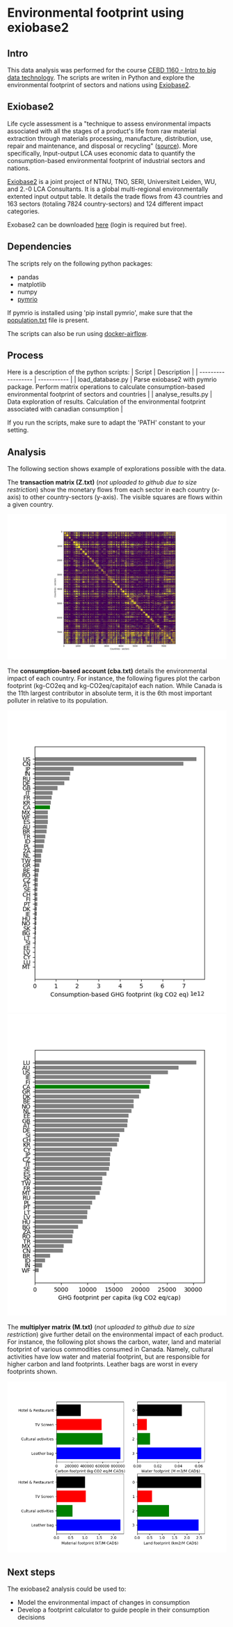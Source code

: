 # Environmental footprint using exiobase2
## Intro
This data analysis was performed for the course 
[CEBD 1160 - Intro to big data technology](https://www.concordia.ca/cce/courses/details.html?subject=CEBD&catalog_number=1160). The scripts are writen in Python and explore the environmental footprint of sectors and nations using [Exiobase2](https://www.exiobase.eu/index.php/data-download/exiobase2-year-2007-full-data-set).

## Exiobase2
Life cycle assessment is a "technique to assess environmental impacts associated with all the stages of a product's 
life from raw material extraction through materials processing, manufacture, distribution, use, repair and maintenance,
 and disposal or recycling" ([source](https://en.wikipedia.org/wiki/Life-cycle_assessment)). More specifically, Input-output LCA uses economic data to quantify the consumption-based environmental footprint of industrial sectors and nations.  

[Exiobase2](https://www.exiobase.eu/index.php/data-download/exiobase2-year-2007-full-data-set) is a joint project of NTNU, TNO, SERI, Universiteit Leiden, WU, and 2.-0 LCA Consultants. It is a global multi-regional environmentally extented input output table. It details the trade flows from 43 countries and 163 sectors (totaling 7824 country-sectors) and 124 different impact categories.

Exobase2 can be downloaded [here](https://www.exiobase.eu/index.php/data-download/exiobase2-year-2007-full-data-set) (login is required but free).

## Dependencies

The scripts rely on the following python packages:

- pandas
- matplotlib 
- numpy
- [pymrio](https://github.com/konstantinstadler/pymrio)

If pymrio is installed using 'pip install pymrio', make sure that the [population.txt](https://github.com/konstantinstadler/pymrio/tree/master/pymrio/mrio_models/exio20/misc) file is present.

The scripts can also be run using [docker-airflow](https://github.com/konstantinstadler/pymrio).

## Process
Here is a description of the python scripts:
| Script             | Description |
| ------------------ | ----------- |
| load_database.py   | Parse exiobase2 with pymrio package. Perform matrix operations to calculate consumption-based 
environmental footprint of sectors and countries |
| analyse_results.py | Data exploration of results. Calculation of the environmental footprint associated with 
canadian consumption |

If you run the scripts, make sure to adapt the 'PATH' constant to your setting.

## Analysis
The following section shows example of explorations possible with the data.

The **transaction matrix (Z.txt)** (*not uploaded to github due to size restriction*) show the monetary flows from each sector in each country (x-axis) 
to other country-sectors (y-axis). The visible squares are flows within a given country.

![fig4.png](https://github.com/julienfbeaulieu/cebd1160/blob/master/fig4.png)

The **consumption-based account (cba.txt)** details the environmental impact of each country.
For instance, the following figures plot the carbon footprint (kg-CO2eq and kg-CO2eq/capita)of each 
nation. While Canada is the 11th largest contributor in absolute term, it is the 6th most important 
polluter in relative to its population.

![fig1.png](https://github.com/julienfbeaulieu/cebd1160/blob/master/fig1.png)
![fig2.png](https://github.com/julienfbeaulieu/cebd1160/blob/master/fig2.png)

The **multiplyer matrix (M.txt)** (*not uploaded to github due to size restriction*) give further
detail on the environmental impact of each product. For instance, the following plot shows the
carbon, water, land and material footprint of various commodities consumed in Canada. Namely, cultural
activities have low water and material footprint, but are responsible for higher carbon and land
footprints. Leather bags are worst in every footprints shown.

![fig3.png](https://github.com/julienfbeaulieu/cebd1160/blob/master/fig3.png)

## Next steps

The exiobase2 analysis could be used to:
+ Model the environmental impact of changes in consumption
+ Develop a footprint calculator to guide people in their consumption decisions